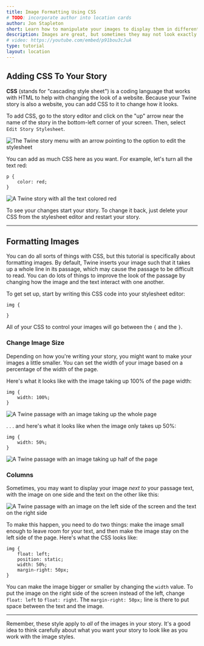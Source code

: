 ```yaml
---
title: Image Formatting Using CSS
# TODO: incorporate author into location cards
author: Jon Stapleton
short: Learn how to manipulate your images to display them in different ways.
description: Images are great, but sometimes they may not look exactly right. They may be too big, or too small, or take up the wrong amount of space. They may even make it difficult to read the passage because they push the text all over the place. This tutorial covers how to use CSS to make some changes to the way Twine displays images.
# video: https://youtube.com/embed/p91bou3cJuA
type: tutorial
layout: location
---
```


## Adding CSS To Your Story

**CSS** (stands for "cascading style sheet") is a coding language that works with HTML to help with changing the look of a website. Because your Twine story is also a website, you can add CSS to it to change how it looks.

To add CSS, go to the story editor and click on the "up" arrow near the name of the story in the bottom-left corner of your screen. Then, select `Edit Story Stylesheet`.

![The Twine story menu with an arrow pointing to the option to edit the stylesheet](/twine-edit-stylesheet.png)

You can add as much CSS here as you want. For example, let's turn all the text red:


```
p {
    color: red;
}
```

![A Twine story with all the text colored red](/twine-red-text-style.png)

To see your changes start your story. To change it back, just delete your CSS from the stylesheet editor and restart your story.

---

## Formatting Images

You can do all sorts of things with CSS, but this tutorial is specifically about formatting images. By default, Twine inserts your image such that it takes up a whole line in its passage, which may cause the passage to be difficult to read. You can do lots of things to improve the look of the passage by changing how the image and the text interact with one another.

To get set up, start by writing this CSS code into your stylesheet editor:

```
img {

}
```

All of your CSS to control your images will go between the `{` and the `}`.

### Change Image Size

Depending on how you're writing your story, you might want to make your images a little smaller. You can set the width of your image based on a percentage of the width of the page.

Here's what it looks like with the image taking up 100% of the page width:

```
img {
    width: 100%;
}
```

![A Twine passage with an image taking up the whole page](/twine-image-full.png)

. . . and here's what it looks like when the image only takes up 50%:

```
img {
    width: 50%;
}
```

![A Twine passage with an image taking up half of the page](/twine-image-half.png)

### Columns

Sometimes, you may want to display your image *next to* your passage text, with the image on one side and the text on the other like this:

![A Twine passage with an image on the left side of the screen and the text on the right side](TODO:)

To make this happen, you need to do two things: make the image small enough to leave room for your text, and then make the image stay on the left side of the page. Here's what the CSS looks like:

```
img {
    float: left;
    position: static;
    width: 50%;
    margin-right: 50px;
}
```

You can make the image bigger or smaller by changing the `width` value. To put the image on the right side of the screen instead of the left, change `float: left` to `float: right`. The `margin-right: 50px;` line is there to put space between the text and the image.

---

Remember, these style apply to *all* of the images in your story. It's a good idea to think carefully about what you want your story to look like as you work with the image styles.